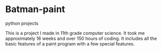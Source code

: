 # Batman-paint
python projects

This is a project I made in 11th grade computer science. It took me approximately 16 weeks and over 150 hours of coding.
It includes all the basic features of a paint program with a few special features.
